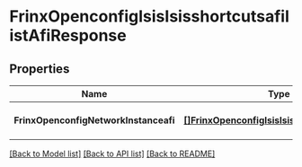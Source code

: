 # FrinxOpenconfigIsisIsisshortcutsafilistAfiResponse

## Properties
Name | Type | Description | Notes
------------ | ------------- | ------------- | -------------
**FrinxOpenconfigNetworkInstanceafi** | [**[]FrinxOpenconfigIsisIsisshortcutsafilistAfi**](frinx.openconfig.isis.isisshortcutsafilist.Afi.md) |  | [optional] [default to null]

[[Back to Model list]](../README.md#documentation-for-models) [[Back to API list]](../README.md#documentation-for-api-endpoints) [[Back to README]](../README.md)


